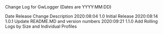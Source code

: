 Change Log for GwLogger
(Dates are YYYY:MM:DD)

Date		Release		Change Description
2020:08:04	  1.0		Initial Release
2020:08:14    1.0.1     Update README.MD and version numbers
2020:09:21	  1.1.0		Add Rolling Logs by Size and Individual Profiles


